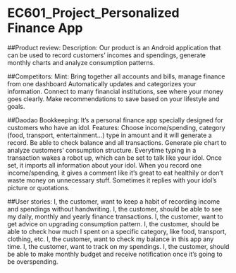 # EC601_Project_Personalized Finance App

##Product review: 
Description: Our product is an Android application that can be used to record customers’ incomes and spendings, generate monthly charts and analyze consumption patterns.

##Competitors:
Mint:
Bring together all accounts and bills, manage finance from one dashboard 
Automatically updates and categorizes your information.
Connect to  many financial institutions, see where your money goes clearly.
Make recommendations to save based on your lifestyle and goals.

##Daodao Bookkeeping:
It’s a personal finance app specially designed for customers who have an idol.
Features:
Choose income/spending, category (food, transport, entertainment…) type in amount and it will generate a record.
Be able to check balance and all transactions.
Generate pie chart to analyze customers’ consumption structure.
Everytime typing in a transaction wakes a robot up, which can be set to talk like your idol. Once set, it imports all information about your idol. When you record one income/spending, it gives a comment like it’s great to eat healthily or don’t waste money on unnecessary stuff. Sometimes it replies with your idol’s picture or quotations.

##User stories:
I, the customer, want to keep a habit of recording income and spendings without handwriting.
I, the customer, should be able to see my daily, monthly and yearly finance transactions.
I, the customer, want to get advice on upgrading consumption pattern.
I, the customer, should be able to check how much I spent on  a specific category, like food, transport, clothing, etc.
I, the customer,  want to check my balance in this app any time.
I, the customer, want to track on my spendings.
I, the customer, should be able to make monthly budget and receive notification once it’s  going to be overspending.


